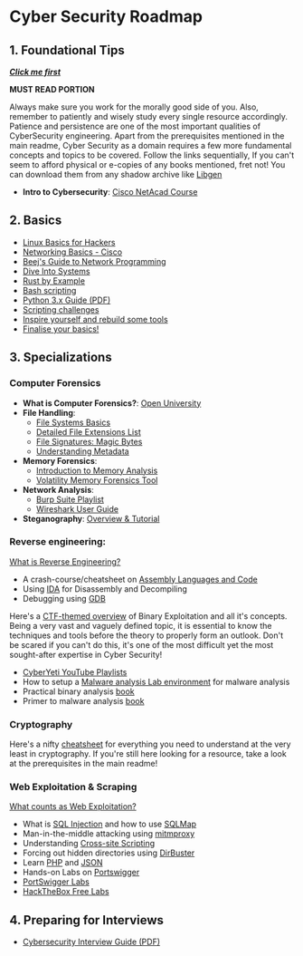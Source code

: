 # Cyber Security Roadmap

## 1. Foundational Tips

***[Click me first](AS6380756171694101529140490119_content_1.pdf)***


**MUST READ PORTION**

Always make sure you work for the morally good side of you. Also, remember to patiently and wisely study every single resource accordingly. Patience and persistence are one of the most important qualities of CyberSecurity engineering. 
Apart from the prerequisites mentioned in the main readme, Cyber Security as a domain requires a few more fundamental concepts and topics to be covered. 
Follow the links sequentially, If you can't seem to afford physical or e-copies of any books mentioned, fret not! You can download them from any shadow archive like [Libgen](https://libgen.is)

- **Intro to Cybersecurity**: [Cisco NetAcad Course](https://www.netacad.com/courses/introduction-to-cybersecurity)

## 2. Basics

- [Linux Basics for Hackers](https://kea.nu/files/textbooks/humblesec/linuxbasicsforhackers.pdf)
- [Networking Basics - Cisco](https://www.netacad.com/courses/networking-basics)
- [Beej's Guide to Network Programming](https://beej.us/guide/bgnet/pdf/bgnet_usl_c_1.pdf)
- [Dive Into Systems](https://diveintosystems.org/singlepage/)
- [Rust by Example](https://doc.rust-lang.org/rust-by-example/)
- [Bash scripting](https://www.shellscript.sh/)
- [Python 3.x Guide (PDF)](https://olinux.net/wp-content/uploads/2019/01/python.pdf)
- [Scripting challenges](https://overthewire.org/wargames/)
- [Inspire yourself and rebuild some tools](https://github.com/cyberguideme/Tools)
- [Finalise your basics!](https://www.netacad.com/courses/ethical-hacker)



## 3. Specializations

### **Computer Forensics**
- **What is Computer Forensics?**: [Open University](https://www.open.edu/openlearn/science-maths-technology/digital-forensics/content-section-0?intro=1)
- **File Handling**:
  - [File Systems Basics](https://www.ufsexplorer.com/articles/file-systems-basics.php)
  - [Detailed File Extensions List](https://www.online-convert.com/file-type)
  - [File Signatures: Magic Bytes](https://blog.netspi.com/magic-bytes-identifying-common-file-formats-at-a-glance/)
  - [Understanding Metadata](https://resources.infosecinstitute.com/metadata-and-information-security/#gref)
- **Memory Forensics**:
  - [Introduction to Memory Analysis](https://forensicswiki.org/wiki/Memory_analysis)
  - [Volatility Memory Forensics Tool](https://resources.infosecinstitute.com/memory-forensics-and-analysis-using-volatility/#gref)
- **Network Analysis**:
  - [Burp Suite Playlist](https://www.youtube.com/playlist?list=PLWPirh4EWFpEiXbu4JgQG0KoX6-MU8FbT)
  - [Wireshark User Guide](https://www.wireshark.org/docs/wsug_html_chunked/ChapterIntroduction.html)
- **Steganography**: [Overview & Tutorial](https://www.edureka.co/blog/steganography-tutorial)

### **Reverse engineering**: 
[What is Reverse Engineering?](https://www.geeksforgeeks.org/software-engineering-reverse-engineering/)

* A crash-course/cheatsheet on [Assembly Languages and Code](https://www.tutorialspoint.com/assembly_programming/assembly_quick_guide.htm)
* Using [IDA](https://www.hex-rays.com/products/ida/support/idadoc/) for Disassembly and Decompiling
* Debugging using [GDB](https://betterexplained.com/articles/debugging-with-gdb/)

Here's a [CTF-themed overview](https://ctf101.org/binary-exploitation/overview/) of Binary Exploitation and all it's concepts. Being a very vast and vaguely defined topic, it is essential to know the techniques and tools before the theory to properly form an outlook. Don't be scared if you can't do this, it's one of the most difficult yet the most sought-after expertise in Cyber Security!

* [CyberYeti YouTube Playlists](https://www.youtube.com/@jstrosch/playlists)
* How to setup a [Malware analysis Lab environment](https://systemweakness.com/building-a-secure-malware-analysis-lab-from-scratch-a-step-by-step-guide-2cbf15ba7c2c) for malware analysis
* Practical binary analysis [book](https://nostarch.com/binaryanalysis)
* Primer to malware analysis [book](https://nostarch.com/malware)

### **Cryptography**
Here's a nifty [cheatsheet](https://picoctf.com/learning_guides/Book-2-Cryptography.pdf) for everything you need to understand at the very least in cryptography. If you're still here looking for a resource, take a look at the prerequisites in the main readme!

### **Web Exploitation & Scraping**
[What counts as Web Exploitation?](https://www.valencynetworks.com/blogs/cyber-attacks-explained-web-exploitation/)

* What is [SQL Injection](https://www.w3schools.com/sql/sql_injection.asp) and how to use [SQLMap](https://github.com/sqlmapproject/sqlmap/wiki)
* Man-in-the-middle attacking using [mitmproxy](https://docs.mitmproxy.org/stable/)
* Understanding [Cross-site Scripting](https://www.owasp.org/index.php/Cross-site_Scripting_(XSS))
* Forcing out hidden directories using [DirBuster](https://www.hackingarticles.in/comprehensive-guide-on-dirbuster-tool/)
* Learn [PHP](https://www.w3schools.com/php/) and [JSON](https://www.tutorialspoint.com/json/index.htm)
* Hands-on Labs on [Portswigger](https://portswigger.net/web-security)
* [PortSwigger Labs](https://portswigger.net/)
* [HackTheBox Free Labs](https://www.hackthebox.com/)


## 4. Preparing for Interviews
- [Cybersecurity Interview Guide (PDF)](https://cdn.ttgtmedia.com/rms/pdf/bookshelf_hack_the_cybersecurity_interview_excerpt.pdf)


